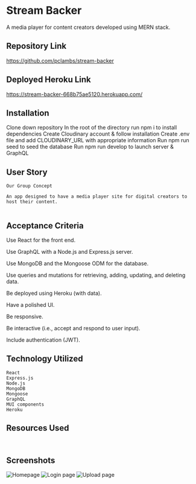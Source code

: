 # Stream Backer

A media player for content creators developed using MERN stack.

## Repository Link
https://github.com/pclambs/stream-backer

## Deployed Heroku Link
https://stream-backer-668b75ae5120.herokuapp.com/

## Installation
Clone down repository
In the root of the directory run npm i to install dependencies
Create Cloudinary account & follow installation
Create .env file and add CLOUDINARY_URL with appropriate information
Run npm run seed to seed the database
Run npm run develop to launch server & GraphQL

## User Story

```
Our Group Concept

An app designed to have a media player site for digital creators to host their content.


``````

## Acceptance Criteria

Use React for the front end.

Use GraphQL with a Node.js and Express.js server.

Use MongoDB and the Mongoose ODM for the database.

Use queries and mutations for retrieving, adding, updating, and deleting data.

Be deployed using Heroku (with data).

Have a polished UI.

Be responsive.

Be interactive (i.e., accept and respond to user input).

Include authentication (JWT).


## Technology Utilized
```
React
Express.js
Node.js
MongoDB
Mongoose
GraphQL
MUI components
Heroku
```

## Resources Used 
```


```
## Screenshots
![Homepage](client/src/assets/homepage.png)
![Login page](client/src/assets/loginpage.png)
![Upload page](client/src/assets/uploadpage.png)


